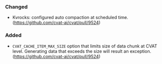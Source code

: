 ### Changed

- Kvrocks: configured auto compaction at scheduled time.
  (<https://github.com/cvat-ai/cvat/pull/9524>)

### Added

- `CVAT_CACHE_ITEM_MAX_SIZE` option that limits size of data chunk at CVAT level.
  Generating data that exceeds the size will result an exception.
  (<https://github.com/cvat-ai/cvat/pull/9524>)
